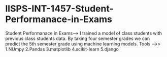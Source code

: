 # llSPS-INT-1457-Student-Performanace-in-Exams
Student Performanace in Exams-->
I trained a model of class students with previous class students data. By taking four semester grades we can predict the 5th semester grade using machine learning models.
Tools -->>
1.NUmpy
2.Pandas
3.matplotlib
4.scikit-learn
5.django
